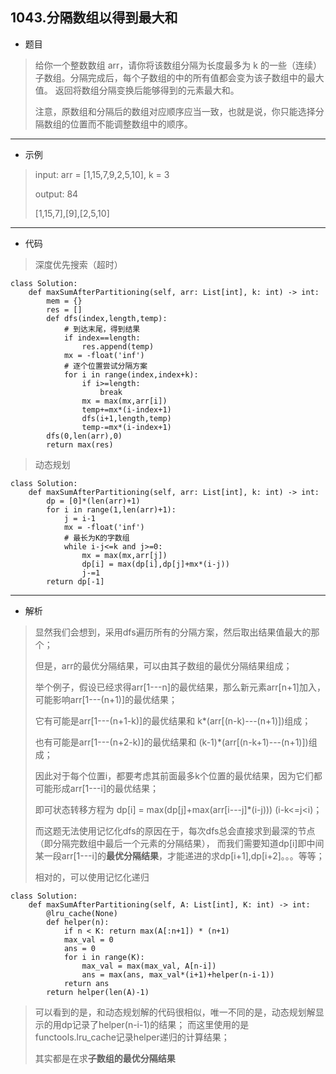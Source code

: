 1043.分隔数组以得到最大和
----------
 - 题目
>给你一个整数数组 arr，请你将该数组分隔为长度最多为 k 的一些（连续）子数组。分隔完成后，每个子数组的中的所有值都会变为该子数组中的最大值。
> 返回将数组分隔变换后能够得到的元素最大和。
>
> 注意，原数组和分隔后的数组对应顺序应当一致，也就是说，你只能选择分隔数组的位置而不能调整数组中的顺序。
----------
 - 示例
 > input: arr = [1,15,7,9,2,5,10], k = 3
 >
 > output: 84
>
> [1,15,7],[9],[2,5,10]
----------
 - 代码
> 深度优先搜索（超时）
>
    class Solution:
        def maxSumAfterPartitioning(self, arr: List[int], k: int) -> int:
            mem = {}
            res = []
            def dfs(index,length,temp):
                # 到达末尾，得到结果
                if index==length:
                    res.append(temp)
                mx = -float('inf')
                # 逐个位置尝试分隔方案
                for i in range(index,index+k):
                    if i>=length:
                        break
                    mx = max(mx,arr[i])
                    temp+=mx*(i-index+1)
                    dfs(i+1,length,temp)
                    temp-=mx*(i-index+1)
            dfs(0,len(arr),0)
            return max(res)
> 动态规划
>
    class Solution:
        def maxSumAfterPartitioning(self, arr: List[int], k: int) -> int:
            dp = [0]*(len(arr)+1)
            for i in range(1,len(arr)+1):
                j = i-1
                mx = -float('inf')
                # 最长为K的字数组
                while i-j<=k and j>=0:
                    mx = max(mx,arr[j])
                    dp[i] = max(dp[i],dp[j]+mx*(i-j))
                    j-=1
            return dp[-1]
----------
- 解析
> 显然我们会想到，采用dfs遍历所有的分隔方案，然后取出结果值最大的那个；
>
> 但是，arr的最优分隔结果，可以由其子数组的最优分隔结果组成；
>
> 举个例子，假设已经求得arr[1---n]的最优结果，那么新元素arr[n+1]加入，可能影响arr[1---(n+1)]的最优结果；
> 
> 它有可能是arr[1---(n+1-k)]的最优结果和 k*(arr[(n-k)---(n+1)])组成；
>
> 也有可能是arr[1---(n+2-k)]的最优结果和 (k-1)*(arr[(n-k+1)---(n+1)])组成；
>
> 因此对于每个位置i，都要考虑其前面最多k个位置的最优结果，因为它们都可能形成arr[1---i]的最优结果；
>
> 即可状态转移方程为 dp[i] = max(dp[j]+max(arr[i---j]*(i-j))) (i-k<=j<i)；
>
> 而这题无法使用记忆化dfs的原因在于，每次dfs总会直接求到最深的节点（即分隔完数组中最后一个元素的分隔结果），
> 而我们需要知道dp[i]即中间某一段arr[1---i]的**最优分隔结果**，才能递进的求dp[i+1],dp[i+2]。。。等等；
>
> 相对的，可以使用记忆化递归
>
    class Solution:
        def maxSumAfterPartitioning(self, A: List[int], K: int) -> int:
            @lru_cache(None)
            def helper(n):
                if n < K: return max(A[:n+1]) * (n+1)
                max_val = 0
                ans = 0
                for i in range(K):
                    max_val = max(max_val, A[n-i])
                    ans = max(ans, max_val*(i+1)+helper(n-i-1))
                return ans
            return helper(len(A)-1)
> 可以看到的是，和动态规划解的代码很相似，唯一不同的是，动态规划解显示的用dp记录了helper(n-i-1)的结果；
> 而这里使用的是functools.lru_cache记录helper递归的计算结果；
> 
> 其实都是在求**子数组的最优分隔结果**